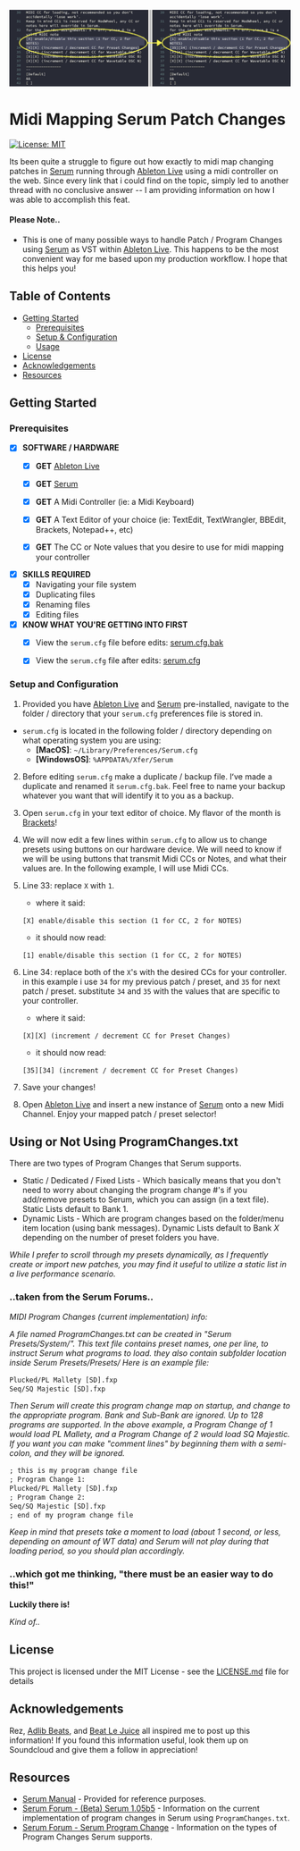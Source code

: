 ![alt text](https://github.com/marscanbueno/ableton-live-resources/blob/master/midi-mapping-serum-patch-changes/midi-mapping-serum-patch-changes.png "Midi Mapping Serum Patch Changes")

# Midi Mapping Serum Patch Changes<a name="HOME"></a>

[![License: MIT](https://img.shields.io/badge/License-MIT-yellow.svg)](https://opensource.org/licenses/MIT)

Its been quite a struggle to figure out how exactly to midi map changing patches in [Serum](https://xferrecords.com/products/serum) running through [Ableton Live](https://www.ableton.com) using a midi controller on the web.  Since every link that i could find on the topic, simply led to another thread with no conclusive answer -- I am providing information on how I was able to accomplish this feat.

#### Please Note..

* This is one of many possible ways to handle Patch / Program Changes using [Serum](https://xferrecords.com/products/serum) as VST within [Ableton Live](https://www.ableton.com).  This happens to be the most convenient way for me based upon my production workflow.  I hope that this helps you!

## Table of Contents
* [Getting Started](#gettingstarted)
    * [Prerequisites](#prerequisites)
    * [Setup & Configuration](#setup)
    * [Usage](#usage)
* [License](#license)
* [Acknowledgements](#acknowledgements)
* [Resources](#resources)

## Getting Started<a name="gettingstarted"></a>

### Prerequisites<a name="prerequisites"></a>

- [x] **SOFTWARE / HARDWARE**
  - [x] **GET** [Ableton Live](https://www.ableton.com)
  - [x] **GET** [Serum](https://xferrecords.com/products/serum)
  - [x] **GET** A Midi Controller (ie: a Midi Keyboard)
  - [x] **GET** A Text Editor of your choice (ie: TextEdit, TextWrangler, BBEdit, Brackets, Notepad++, etc)
  - [x] **GET** The CC or Note values that you desire to use for midi mapping your controller


- [x] **SKILLS REQUIRED**
  - [x] Navigating your file system
  - [x] Duplicating files
  - [x] Renaming files
  - [x] Editing files

- [x] **KNOW WHAT YOU'RE GETTING INTO FIRST**
  - [x] View the ```serum.cfg``` file before edits:  [serum.cfg.bak](https://github.com/marscanbueno/ableton-live-resources/blob/master/midi-mapping-serum-patch-changes/Serum.cfg.bak)
  - [x] View the ```serum.cfg``` file after edits:  [serum.cfg](https://github.com/marscanbueno/ableton-live-resources/blob/master/midi-mapping-serum-patch-changes/Serum.cfg)


### Setup and Configuration<a name="setup"></a>

1. Provided you have [Ableton Live](https://www.ableton.com) and [Serum](https://xferrecords.com/products/serum) pre-installed, navigate to the folder / directory that your ```serum.cfg``` preferences file is stored in.
  * ```serum.cfg``` is located in the following folder / directory depending on what operating system you are using:
    * **[MacOS]**:  ```~/Library/Preferences/Serum.cfg```
    * **[WindowsOS]**:  ```%APPDATA%/Xfer/Serum```
2. Before editing ```serum.cfg``` make a duplicate / backup file.  Iʻve made a duplicate and renamed it ```serum.cfg.bak```.  Feel free to name your backup whatever you want that will identify it to you as a backup.

3. Open ```serum.cfg``` in your text editor of choice.  My flavor of the month is [Brackets](http://brackets.io)!

4. We will now edit a few lines within ```serum.cfg``` to allow us to change presets using buttons on our hardware device.  We will need to know if we will be using buttons that transmit Midi CCs or Notes, and what their values are.  In the following example, I will use Midi CCs.
  1. Line 33:  replace ```X``` with ```1```.  
  
      * where it said:
  
      ```[X] enable/disable this section (1 for CC, 2 for NOTES)```
        
      * it should now read:
  
      ```[1] enable/disable this section (1 for CC, 2 for NOTES)```
      
  2. Line 34:  replace both of the ```X```'s with the desired CCs for your controller.  in this example i use ```34``` for my previous patch / preset, and ```35``` for next patch / preset.  substitute ```34``` and ```35``` with the values that are specific to your controller.
  
      * where it said:
      
      ```[X][X] (increment / decrement CC for Preset Changes)```

      * it should now read:

      ```[35][34] (increment / decrement CC for Preset Changes)```
  
5. Save your changes!
6. Open [Ableton Live](https://www.ableton.com) and insert a new instance of [Serum](https://xferrecords.com/products/serum) onto a new Midi Channel.  Enjoy your mapped patch / preset selector!

## Using or Not Using ProgramChanges.txt

There are two types of Program Changes that Serum supports.

* Static / Dedicated / Fixed Lists - Which basically means that you don't need to worry about changing the program change #'s if you add/remove presets to Serum, which you can assign (in a text file).  Static Lists default to Bank 1.
* Dynamic Lists - Which are program changes based on the folder/menu item location (using bank messages).  Dynamic Lists  default to Bank _X_ depending on the number of preset folders you have.

_While I prefer to scroll through my presets dynamically, as I frequently create or import new patches, you may find it useful to utilize a static list in a live performance scenario._

### ..taken from the Serum Forums..

_MIDI Program Changes (current implementation) info:_

_A file named ProgramChanges.txt can be created in "Serum Presets/System/"._
_This text file contains preset names, one per line, to instruct Serum what programs to load. they also contain subfolder location inside Serum Presets/Presets/_
_Here is an example file:_

```
Plucked/PL Mallety [SD].fxp
Seq/SQ Majestic [SD].fxp
```

_Then Serum will create this program change map on startup, and change to the appropriate program. Bank and Sub-Bank are ignored. Up to 128 programs are supported._
_In the above example, a Program Change of 1 would load PL Mallety, and a Program Change of 2 would load SQ Majestic._
_If you want you can make "comment lines" by beginning them with a semi-colon, and they will be ignored._

```
; this is my program change file
; Program Change 1: 
Plucked/PL Mallety [SD].fxp 
; Program Change 2: 
Seq/SQ Majestic [SD].fxp 
; end of my program change file
```

_Keep in mind that presets take a moment to load (about 1 second, or less, depending on amount of WT data) and Serum will not play during that loading period, so you should plan accordingly._

### ..which got me thinking, "there must be an easier way to do this!"

**Luckily there is!**

_Kind of.._

## License<a name="license"></a>

This project is licensed under the MIT License - see the [LICENSE.md](LICENSE.md) file for details

## Acknowledgements<a name="acknowledgements"></a>

Rez, [Adlib Beats](https://soundcloud.com/ad-lib-beats), and [Beat Le Juice](https://soundcloud.com/beatlejuicemusic) all inspired me to post up this information!  If you found this information useful, look them up on Soundcloud and give them a follow in appreciation!

## Resources<a name="resources"></a>

* [Serum Manual](https://github.com/marscanbueno/ableton-live-resources/blob/master/midi-mapping-serum-patch-changes/Serum_Manual.pdf) - Provided for reference purposes.
* [Serum Forum - (Beta) Serum 1.05b5](https://xferrecords.com/forums/serum/beta-serum-1-05b5) - Information on the current implementation of program changes in Serum using ```ProgramChanges.txt```.
* [Serum Forum - Serum Program Change](https://xferrecords.com/forums/general/serum-program-change) - Information on the types of Program Changes Serum supports.
